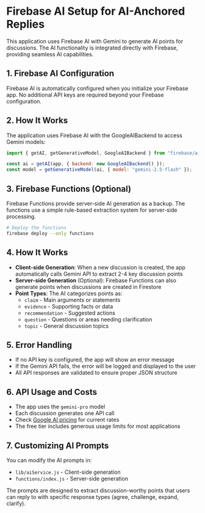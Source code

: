# Firebase AI Setup for AI-Anchored Replies

This application uses Firebase AI with Gemini to generate AI points for discussions. The AI functionality is integrated directly with Firebase, providing seamless AI capabilities.

## 1. Firebase AI Configuration

Firebase AI is automatically configured when you initialize your Firebase app. No additional API keys are required beyond your Firebase configuration.

## 2. How It Works

The application uses Firebase AI with the GoogleAIBackend to access Gemini models:

```javascript
import { getAI, getGenerativeModel, GoogleAIBackend } from "firebase/ai";

const ai = getAI(app, { backend: new GoogleAIBackend() });
const model = getGenerativeModel(ai, { model: "gemini-2.5-flash" });
```

## 3. Firebase Functions (Optional)

Firebase Functions provide server-side AI generation as a backup. The functions use a simple rule-based extraction system for server-side processing.

```bash
# Deploy the functions
firebase deploy --only functions
```

## 4. How It Works

- **Client-side Generation**: When a new discussion is created, the app automatically calls Gemini API to extract 2-4 key discussion points
- **Server-side Generation** (Optional): Firebase Functions can also generate points when discussions are created in Firestore
- **Point Types**: The AI categorizes points as:
  - `claim` - Main arguments or statements
  - `evidence` - Supporting facts or data
  - `recommendation` - Suggested actions
  - `question` - Questions or areas needing clarification
  - `topic` - General discussion topics

## 5. Error Handling

- If no API key is configured, the app will show an error message
- If the Gemini API fails, the error will be logged and displayed to the user
- All API responses are validated to ensure proper JSON structure

## 6. API Usage and Costs

- The app uses the `gemini-pro` model
- Each discussion generates one API call
- Check [Google AI pricing](https://ai.google.dev/pricing) for current rates
- The free tier includes generous usage limits for most applications

## 7. Customizing AI Prompts

You can modify the AI prompts in:
- `lib/aiService.js` - Client-side generation
- `functions/index.js` - Server-side generation

The prompts are designed to extract discussion-worthy points that users can reply to with specific response types (agree, challenge, expand, clarify).

